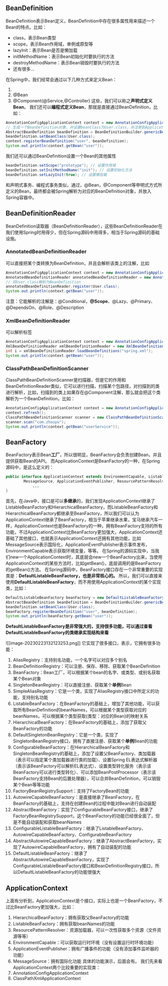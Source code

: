 ## BeanDefinition
BeanDefinition表示Bean定义，BeanDefinition中存在很多属性用来描述一个Bean的特点。比如：
-   class，表示Bean类型
-   scope，表示Bean作用域，单例或原型等
-   lazyInit：表示Bean是否是懒加载
-   initMethodName：表示Bean初始化时要执行的方法
-   destroyMethodName：表示Bean销毁时要执行的方法
-   还有很多...

在Spring中，我们经常会通过以下几种方式来定义Bean：
1.  <bean/>
2.  @Bean
3.  @Component(@Service,@Controller)
这些，我们可以称之**声明式定义Bean**。
我们还可以**编程式定义Bean**，那就是直接通过BeanDefinition，比如：
```java
AnnotationConfigApplicationContext context = new AnnotationConfigApplicationContext(AppConfig.class);
// 生成一个BeanDefinition对象，并设置beanClass为User.class，并注册到ApplicationContext中
AbstractBeanDefinition beanDefinition = BeanDefinitionBuilder.genericBeanDefinition().getBeanDefinition();
beanDefinition.setBeanClass(User.class);
context.registerBeanDefinition("user", beanDefinition);
System.out.println(context.getBean("user"));
```
我们还可以通过BeanDefinition设置一个Bean的其他属性
```java
beanDefinition.setScope("prototype"); // 设置作用域
beanDefinition.setInitMethodName("init"); // 设置初始化方法
beanDefinition.setLazyInit(true); // 设置懒加载
```
  
和声明式事务、编程式事务类似，通过<bean/>，@Bean，@Component等申明式方式所定义的Bean，最终都会被Spring解析为对应的BeanDefinition对象，并放入Spring容器中。
## BeanDefinitionReader
BeanDefinition读取器（BeanDefinitionReader），这些BeanDefinitionReader在我们使用Spring时用得少，但在Spring源码中用得多，相当于Spring源码的基础设施。
### AnnotatedBeanDefinitionReader
可以直接把某个类转换为BeanDefinition，并且会解析该类上的注解，比如
```java
AnnotationConfigApplicationContext context = new AnnotationConfigApplicationContext(AppConfig.class);
AnnotatedBeanDefinitionReader annotatedBeanDefinitionReader = new AnnotatedBeanDefinitionReader(context);
// 将User.class解析为BeanDefinition
annotatedBeanDefinitionReader.register(User.class);
System.out.println(context.getBean("user"));
```
注意：它能解析的注解是：@Conditional，**@Scope**、@Lazy、@Primary、@DependsOn、@Role、@Description
### XmlBeanDefinitionReader
可以解析<bean/>标签
```java
AnnotationConfigApplicationContext context = new AnnotationConfigApplicationContext(AppConfig.class);
XmlBeanDefinitionReader xmlBeanDefinitionReader = new XmlBeanDefinitionReader(context);
int i = xmlBeanDefinitionReader.loadBeanDefinitions("spring.xml");
System.out.println(context.getBean("user"));
```
### ClassPathBeanDefinitionScanner
ClassPathBeanDefinitionScanner是扫描器，但是它的作用和BeanDefinitionReader类似，它可以进行扫描，扫描某个包路径，对扫描到的类进行解析，比如，扫描到的类上如果存在@Component注解，那么就会把这个类解析为一个BeanDefinition，比如：
```java
AnnotationConfigApplicationContext context = new AnnotationConfigApplicationContext();
context.refresh();
ClassPathBeanDefinitionScanner scanner = new ClassPathBeanDefinitionScanner(context);
scanner.scan("com.zhouyu");
System.out.println(context.getBean("userService"));
```
## BeanFactory
BeanFactory表示Bean**工厂**，所以很明显，BeanFactory会负责创建Bean，并且提供获取Bean的API。
而ApplicationContext是BeanFactory的一种，在Spring源码中，是这么定义的：
```java
public interface ApplicationContext extends EnvironmentCapable, ListableBeanFactory, HierarchicalBeanFactory,
		MessageSource, ApplicationEventPublisher, ResourcePatternResolver {
            ...
}
```
首先，在Java中，接口是可以**多继承**的，我们发现ApplicationContext继承了ListableBeanFactory和HierarchicalBeanFactory，而ListableBeanFactory和HierarchicalBeanFactory都继承至BeanFactory，所以我们可以认为ApplicationContext继承了BeanFactory，相当于苹果继承水果，宝马继承汽车一样，ApplicationContext也是BeanFactory的一种，拥有BeanFactory支持的所有功能，不过ApplicationContext比BeanFactory更加强大，ApplicationContext还基础了其他接口，也就表示ApplicationContext还拥有其他功能，比如MessageSource表示国际化，ApplicationEventPublisher表示事件发布，EnvironmentCapable表示获取环境变量，等等。
在Spring的源码实现中，当我们new一个ApplicationContext时，其底层会new一个BeanFactory出来，当使用ApplicationContext的某些方法时，比如getBean()，底层调用的是BeanFactory的getBean()方法。
在Spring源码中，BeanFactory接口存在一个非常重要的实现类是：**DefaultListableBeanFactory，也是非常核心的。**
所以，我们可以直接来使用**DefaultListableBeanFactory**，而不用使用ApplicationContext的某个实现类，比如：
```java
DefaultListableBeanFactory beanFactory = new DefaultListableBeanFactory();
AbstractBeanDefinition beanDefinition = BeanDefinitionBuilder.genericBeanDefinition().getBeanDefinition();
beanDefinition.setBeanClass(User.class);
beanFactory.registerBeanDefinition("user", beanDefinition);
System.out.println(beanFactory.getBean("user"));
```
**DefaultListableBeanFactory是非常强大的，支持很多功能，可以通过查看DefaultListableBeanFactory的类继承实现结构来看**

![[image-20230223132123253.png]]
它实现了很多接口，表示，它拥有很多功能：
1. AliasRegistry：支持别名功能，一个名字可以对应多个别名
2. BeanDefinitionRegistry：可以注册、保存、移除、获取某个BeanDefinition
3. BeanFactory：Bean工厂，可以根据某个bean的名字、或类型、或别名获取某个Bean对象
4. SingletonBeanRegistry：可以直接注册、获取某个**单例**Bean
5. SimpleAliasRegistry：它是一个类，实现了AliasRegistry接口中所定义的功能，支持别名功能
6. ListableBeanFactory：在BeanFactory的基础上，增加了其他功能，可以获取所有BeanDefinition的beanNames，可以根据某个类型获取对应的beanNames，可以根据某个类型获取{类型：对应的Bean}的映射关系
7. HierarchicalBeanFactory：在BeanFactory的基础上，添加了获取父BeanFactory的功能
8. DefaultSingletonBeanRegistry：它是一个类，实现了SingletonBeanRegistry接口，拥有了直接注册、获取某个**单例**Bean的功能
9. ConfigurableBeanFactory：在HierarchicalBeanFactory和SingletonBeanRegistry的基础上，添加了设置父BeanFactory、类加载器（表示可以指定某个类加载器进行类的加载）、设置Spring EL表达式解析器（表示该BeanFactory可以解析EL表达式）、设置类型转化服务（表示该BeanFactory可以进行类型转化）、可以添加BeanPostProcessor（表示该BeanFactory支持Bean的后置处理器），可以合并BeanDefinition，可以销毁某个Bean等等功能
10. FactoryBeanRegistrySupport：支持了FactoryBean的功能
11. AutowireCapableBeanFactory：是直接继承了BeanFactory，在BeanFactory的基础上，支持在创建Bean的过程中能对Bean进行自动装配
12. AbstractBeanFactory：实现了ConfigurableBeanFactory接口，继承了FactoryBeanRegistrySupport，这个BeanFactory的功能已经很全面了，但是不能自动装配和获取beanNames
13. ConfigurableListableBeanFactory：继承了ListableBeanFactory、AutowireCapableBeanFactory、ConfigurableBeanFactory
14. AbstractAutowireCapableBeanFactory：继承了AbstractBeanFactory，实现了AutowireCapableBeanFactory，拥有了自动装配的功能
15. DefaultListableBeanFactory：继承了AbstractAutowireCapableBeanFactory，实现了ConfigurableListableBeanFactory接口和BeanDefinitionRegistry接口，所以DefaultListableBeanFactory的功能很强大
## ApplicationContext

上面有分析到，ApplicationContext是个接口，实际上也是一个BeanFactory，不过比BeanFactory更加强大，比如：
1.  HierarchicalBeanFactory：拥有获取父BeanFactory的功能
2.  ListableBeanFactory：拥有获取beanNames的功能
3.  ResourcePatternResolver：资源加载器，可以一次性获取多个资源（文件资源等等）
4.  EnvironmentCapable：可以获取运行时环境（没有设置运行时环境功能）
5.  ApplicationEventPublisher：拥有广播事件的功能（没有添加事件监听器的功能）
6.  MessageSource：拥有国际化功能
具体的功能演示，后面会有。
我们先来看ApplicationContext两个比较重要的实现类：
1.  AnnotationConfigApplicationContext
2.  ClassPathXmlApplicationContext